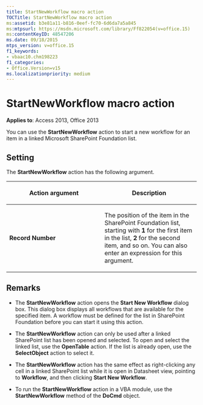 ```yaml
---
title: StartNewWorkflow macro action
TOCTitle: StartNewWorkflow macro action
ms:assetid: b3e81a11-b816-0eef-fc70-6d6da7a5a845
ms:mtpsurl: https://msdn.microsoft.com/library/Ff822054(v=office.15)
ms:contentKeyID: 48547206
ms.date: 09/18/2015
mtps_version: v=office.15
f1_keywords:
- vbaac10.chm198223
f1_categories:
- Office.Version=v15
ms.localizationpriority: medium
---
```


# StartNewWorkflow macro action


**Applies to**: Access 2013, Office 2013

You can use the **StartNewWorkflow** action to start a new workflow for an item in a linked Microsoft SharePoint Foundation list.

## Setting

The **StartNewWorkflow** action has the following argument.

<table>
<colgroup>
<col style="width: 50%" />
<col style="width: 50%" />
</colgroup>
<thead>
<tr class="header">
<th><p>Action argument</p></th>
<th><p>Description</p></th>
</tr>
</thead>
<tbody>
<tr class="odd">
<td><p><strong>Record Number</strong></p></td>
<td><p>The position of the item in the SharePoint Foundation list, starting with <strong>1</strong> for the first item in the list, <strong>2</strong> for the second item, and so on. You can also enter an expression for this argument.</p></td>
</tr>
</tbody>
</table>


## Remarks

  - The **StartNewWorkflow** action opens the **Start New Workflow** dialog box. This dialog box displays all workflows that are available for the specified item. A workflow must be defined for the list in SharePoint Foundation before you can start it using this action.

  - The **StartNewWorkflow** action can only be used after a linked SharePoint list has been opened and selected. To open and select the linked list, use the **OpenTable** action. If the list is already open, use the **SelectObject** action to select it.

  - The **StartNewWorkflow** action has the same effect as right-clicking any cell in a linked SharePoint list while it is open in Datasheet view, pointing to **Workflow**, and then clicking **Start New Workflow**.

  - To run the **StartNewWorkflow** action in a VBA module, use the **StartNewWorkflow** method of the **DoCmd** object.

